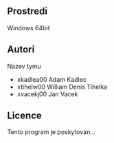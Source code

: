 Prostredi
---------


Windows 64bit

Autori
------

Nazev tymu
- xkadlea00 Adam Kadlec
- xtihelw00 William Denis Tihelka
- xvacekj00 Jan Vacek 

Licence
-------

Tento program je poskytovan...
